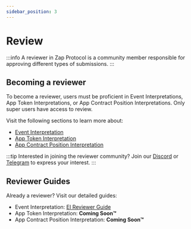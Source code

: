 ```yaml
---
sidebar_position: 3
---
```


# Review

:::info
A reviewer in Zap Protocol is a community member responsible for approving different types of submissions.
:::

## Becoming a reviewer

To become a reviewer, users must be proficient in Event Interpretations, App Token Interpretations, or App Contract Position Interpretations. Only super users have access to review.

Visit the following sections to learn more about:
- [Event Interpretation](docs/Interpretation/event-interpretation/overview.md)
- [App Token Interpretation](#)
- [App Contract Position Interpretation](#)

:::tip
Interested in joining the reviewer community? Join our [Discord](https://zapper.xyz/discord) or [Telegram](https://t.me/+mAVxPRsA7bE3ZDkx) to express your interest.
:::

## Reviewer Guides

Already a reviewer? Visit our detailed guides:
- Event Interpretation: [EI Reviewer Guide](#)
- App Token Interpretation: **Coming Soon™**
- App Contract Position Interpretation: **Coming Soon™**
